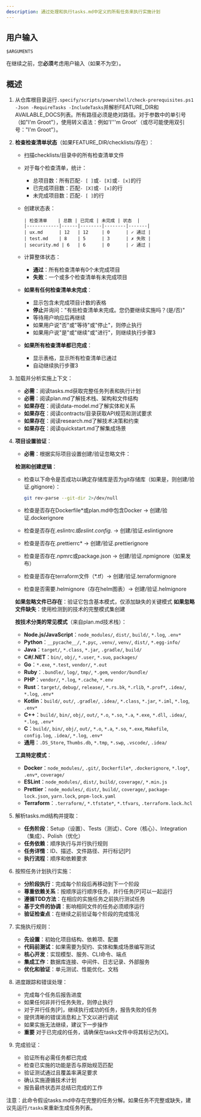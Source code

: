 ```yaml
---
description: 通过处理和执行tasks.md中定义的所有任务来执行实施计划
---
```


## 用户输入

```text
$ARGUMENTS
```

在继续之前，您**必须**考虑用户输入（如果不为空）。

## 概述

1. 从仓库根目录运行`.specify/scripts/powershell/check-prerequisites.ps1 -Json -RequireTasks -IncludeTasks`并解析FEATURE_DIR和AVAILABLE_DOCS列表。所有路径必须是绝对路径。对于参数中的单引号（如"I'm Groot"），使用转义语法：例如'I'\''m Groot'（或尽可能使用双引号："I'm Groot"）。

2. **检查检查清单状态**（如果FEATURE_DIR/checklists/存在）：
   - 扫描checklists/目录中的所有检查清单文件
   - 对于每个检查清单，统计：
     * 总项目数：所有匹配`- [ ]`或`- [X]`或`- [x]`的行
     * 已完成项目数：匹配`- [X]`或`- [x]`的行
     * 未完成项目数：匹配`- [ ]`的行
   - 创建状态表：
     ```
     | 检查清单    | 总数 | 已完成 | 未完成 | 状态  |
     |------------|------|--------|--------|-------|
     | ux.md      | 12   | 12     | 0      | ✓ 通过 |
     | test.md    | 8    | 5      | 3      | ✗ 失败 |
     | security.md | 6   | 6      | 0      | ✓ 通过 |
     ```
   - 计算整体状态：
     * **通过**：所有检查清单有0个未完成项目
     * **失败**：一个或多个检查清单有未完成项目
   
   - **如果有任何检查清单未完成**：
     * 显示包含未完成项目计数的表格
     * **停止**并询问："有些检查清单未完成。您仍要继续实施吗？(是/否)"
     * 等待用户响应后再继续
     * 如果用户说"否"或"等待"或"停止"，则停止执行
     * 如果用户说"是"或"继续"或"进行"，则继续执行步骤3
   
   - **如果所有检查清单都已完成**：
     * 显示表格，显示所有检查清单已通过
     * 自动继续执行步骤3

3. 加载并分析实施上下文：
   - **必需**：阅读tasks.md获取完整任务列表和执行计划
   - **必需**：阅读plan.md了解技术栈、架构和文件结构
   - **如果存在**：阅读data-model.md了解实体和关系
   - **如果存在**：阅读contracts/目录获取API规范和测试要求
   - **如果存在**：阅读research.md了解技术决策和约束
   - **如果存在**：阅读quickstart.md了解集成场景

4. **项目设置验证**：
   - **必需**：根据实际项目设置创建/验证忽略文件：
   
   **检测和创建逻辑**：
   - 检查以下命令是否成功以确定存储库是否为git存储库（如果是，则创建/验证.gitignore）：

     ```sh
     git rev-parse --git-dir 2>/dev/null
     ```
   - 检查是否存在Dockerfile*或plan.md中包含Docker → 创建/验证.dockerignore
   - 检查是否存在.eslintrc*或eslint.config.* → 创建/验证.eslintignore
   - 检查是否存在.prettierrc* → 创建/验证.prettierignore
   - 检查是否存在.npmrc或package.json → 创建/验证.npmignore（如果发布）
   - 检查是否存在terraform文件（*.tf）→ 创建/验证.terraformignore
   - 检查是否需要.helmignore（存在helm图表）→ 创建/验证.helmignore
   
   **如果忽略文件已存在**：验证它包含基本模式，仅添加缺失的关键模式
   **如果忽略文件缺失**：使用检测到的技术的完整模式集创建
   
   **按技术分类的常见模式**（来自plan.md技术栈）：
   - **Node.js/JavaScript**：`node_modules/`, `dist/`, `build/`, `*.log`, `.env*`
   - **Python**：`__pycache__/`, `*.pyc`, `.venv/`, `venv/`, `dist/`, `*.egg-info/`
   - **Java**：`target/`, `*.class`, `*.jar`, `.gradle/`, `build/`
   - **C#/.NET**：`bin/`, `obj/`, `*.user`, `*.suo`, `packages/`
   - **Go**：`*.exe`, `*.test`, `vendor/`, `*.out`
   - **Ruby**：`.bundle/`, `log/`, `tmp/`, `*.gem`, `vendor/bundle/`
   - **PHP**：`vendor/`, `*.log`, `*.cache`, `*.env`
   - **Rust**：`target/`, `debug/`, `release/`, `*.rs.bk`, `*.rlib`, `*.prof*`, `.idea/`, `*.log`, `.env*`
   - **Kotlin**：`build/`, `out/`, `.gradle/`, `.idea/`, `*.class`, `*.jar`, `*.iml`, `*.log`, `.env*`
   - **C++**：`build/`, `bin/`, `obj/`, `out/`, `*.o`, `*.so`, `*.a`, `*.exe`, `*.dll`, `.idea/`, `*.log`, `.env*`
   - **C**：`build/`, `bin/`, `obj/`, `out/`, `*.o`, `*.a`, `*.so`, `*.exe`, `Makefile`, `config.log`, `.idea/`, `*.log`, `.env*`
   - **通用**：`.DS_Store`, `Thumbs.db`, `*.tmp`, `*.swp`, `.vscode/`, `.idea/`
   
   **工具特定模式**：
   - **Docker**：`node_modules/`, `.git/`, `Dockerfile*`, `.dockerignore`, `*.log*`, `.env*`, `coverage/`
   - **ESLint**：`node_modules/`, `dist/`, `build/`, `coverage/`, `*.min.js`
   - **Prettier**：`node_modules/`, `dist/`, `build/`, `coverage/`, `package-lock.json`, `yarn.lock`, `pnpm-lock.yaml`
   - **Terraform**：`.terraform/`, `*.tfstate*`, `*.tfvars`, `.terraform.lock.hcl`

5. 解析tasks.md结构并提取：
   - **任务阶段**：Setup（设置）、Tests（测试）、Core（核心）、Integration（集成）、Polish（优化）
   - **任务依赖**：顺序执行与并行执行规则
   - **任务详情**：ID、描述、文件路径、并行标记[P]
   - **执行流程**：顺序和依赖要求

6. 按照任务计划执行实施：
   - **分阶段执行**：完成每个阶段后再移动到下一个阶段
   - **尊重依赖关系**：按顺序运行顺序任务，并行任务[P]可以一起运行
   - **遵循TDD方法**：在相应的实施任务之前执行测试任务
   - **基于文件的协调**：影响相同文件的任务必须顺序运行
   - **验证检查点**：在继续之前验证每个阶段的完成情况

7. 实施执行规则：
   - **先设置**：初始化项目结构、依赖项、配置
   - **代码前测试**：如果需要为契约、实体和集成场景编写测试
   - **核心开发**：实现模型、服务、CLI命令、端点
   - **集成工作**：数据库连接、中间件、日志记录、外部服务
   - **优化和验证**：单元测试、性能优化、文档

8. 进度跟踪和错误处理：
   - 完成每个任务后报告进度
   - 如果任何非并行任务失败，则停止执行
   - 对于并行任务[P]，继续执行成功的任务，报告失败的任务
   - 提供清晰的错误消息和上下文以进行调试
   - 如果实施无法继续，建议下一步操作
   - **重要** 对于已完成的任务，请确保在tasks文件中将其标记为[X]。

9. 完成验证：
   - 验证所有必需任务都已完成
   - 检查已实施的功能是否与原始规范匹配
   - 验证测试通过且覆盖率满足要求
   - 确认实施遵循技术计划
   - 报告最终状态并总结已完成的工作

注意：此命令假设tasks.md中存在完整的任务分解。如果任务不完整或缺失，建议先运行`/tasks`来重新生成任务列表。